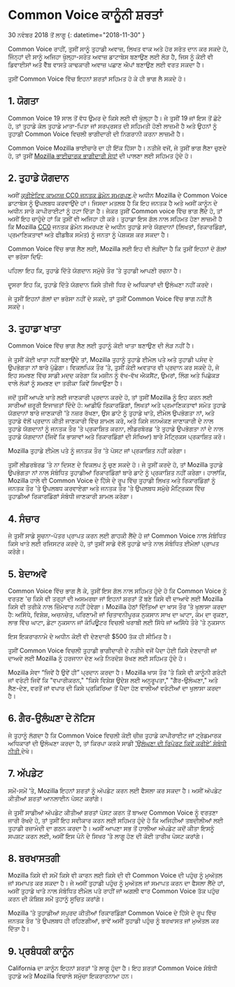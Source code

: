 # Common Voice ਕਾਨੂੰਨੀ ਸ਼ਰਤਾਂ

30 ਨਵੰਬਰ 2018 ਤੋਂ ਲਾਗੂ {: datetime="2018-11-30" }

Common Voice ਰਾਹੀਂ, ਤੁਸੀਂ ਸਾਨੂੰ ਤੁਹਾਡੀ ਅਵਾਜ਼, ਲਿਖਤ ਵਾਕ ਅਤੇ ਹੋਰ ਸਰੋਤ ਦਾਨ ਕਰ ਸਕਦੇ ਹੋ, ਜਿੰਨ੍ਹਾਂ ਦੀ ਸਾਨੂੰ ਅਜਿਹਾ ਖੁੱਲ੍ਹਾ-ਸਰੋਤ ਅਵਾਜ਼ ਡਾਟਾਬੇਸ ਬਣਾਉਣ ਲਈ ਲੋੜ ਹੈ, ਜਿਸ ਨੂੰ ਕੋਈ ਵੀ ਡਿਵਾਈਸਾਂ ਅਤੇ ਵੈੱਬ ਵਾਸਤੇ ਕਾਢਕਾਰੀ ਅਵਾਜ਼ ਪਛਾਣ ਐਪਾਂ ਬਣਾਉਣ ਲਈ ਵਰਤ ਸਕਦਾ ਹੈ।

ਤੁਸੀਂ Common Voice ਵਿੱਚ ਇਹਨਾਂ ਸ਼ਰਤਾਂ ਸਹਿਮਤ ਹੋ ਕੇ ਹੀ ਭਾਗ ਲੈ ਸਕਦੇ ਹੋ।

## 1. ਯੋਗਤਾ
Common Voice 19 ਸਾਲ ਤੋਂ ਵੱਧ ਉਮਰ ਦੇ ਕਿਸੇ ਲਈ ਵੀ ਖੁੱਲ੍ਹਾ ਹੈ। ਜੇ ਤੁਸੀਂ 19 ਜਾਂ ਇਸ ਤੋਂ ਛੋਟੇ ਹੋ, ਤਾਂ ਤੁਹਾਡੇ ਕੋਲ ਤੁਹਾਡੇ ਮਾਤਾ-ਪਿਤਾ ਜਾਂ ਸਰਪ੍ਰਸਤ ਦੀ ਸਹਿਮਤੀ ਹੋਣੀ ਲਾਜ਼ਮੀ ਹੈ ਅਤੇ ਉਹਨਾਂ ਨੂੰ ਤੁਹਾਡੀ Common Voice ਵਿਚਲੀ ਭਾਗੀਦਾਰੀ ਦੀ ਨਿਗਰਾਨੀ ਕਰਨਾ ਲਾਜ਼ਮੀ ਹੈ।

Common Voice Mozilla ਭਾਈਚਾਰੇ ਦਾ ਹੀ ਇੱਕ ਹਿੱਸਾ ਹੈ। ਨਤੀਜੇ ਵਜੋਂ, ਜੇ ਤੁਸੀਂ ਭਾਗ ਲੈਣਾ ਚੁਣਦੇ ਹੋ, ਤਾਂ ਤੁਸੀਂ [Mozilla ਭਾਈਚਾਰਕ ਭਾਗੀਦਾਰੀ ਸੇਧਾਂ](https://www.mozilla.org/about/governance/policies/participation/) ਦੀ ਪਾਲਣਾ ਲਈ ਸਹਿਮਤ ਹੁੰਦੇ ਹੋ।

## 2. ਤੁਹਾਡੇ ਯੋਗਦਾਨ 
ਅਸੀਂ [ਕ੍ਰੀਏਟਿਵ ਕਾਮਨਜ਼ CC0 ਜਨਤਕ ਡੋਮੇਨ ਸਮਰਪਣ](https://creativecommons.org/publicdomain/zero/1.0/).ਦੇ ਅਧੀਨ Mozilla ਦੇ Common Voice ਡਾਟਾਬੇਸ ਨੂੰ ਉਪਲਬਧ ਕਰਵਾਉਂਦੇ ਹਾਂ। ਜਿਸਦਾ ਮਤਲਬ ਹੈ ਕਿ ਇਹ ਜਨਤਕ ਹੈ ਅਤੇ ਅਸੀਂ ਕਾਨੂੰਨ ਦੇ ਅਧੀਨ ਸਾਰੇ ਕਾਪੀਰਾਈਟਾਂ ਨੂੰ ਹਟਾ ਦਿੱਤਾ ਹੈ। ਜੇਕਰ ਤੁਸੀਂ Common voice ਵਿੱਚ ਭਾਗ ਲੈਂਦੇ ਹੋ, ਤਾਂ ਅਸੀਂ ਇਹ ਚਾਹੁੰਦੇ ਹਾਂ ਕਿ ਤੁਸੀਂ ਵੀ ਅਜਿਹਾ ਹੀ ਕਰੋ। ਤੁਹਾਡਾ ਇਸ ਗੱਲ ਨਾਲ ਸਹਿਮਤ ਹੋਣਾ ਲਾਜ਼ਮੀ ਹੈ ਕਿ Mozilla [CC0](https://creativecommons.org/publicdomain/zero/1.0/) ਜਨਤਕ ਡੋਮੇਨ ਸਮਰਪਣ ਦੇ ਅਧੀਨ ਤੁਹਾਡੇ ਸਾਰੇ ਯੋਗਦਾਨਾਂ (ਲਿਖਤਾਂ, ਰਿਕਾਰਡਿੰਗਾਂ, ਪ੍ਰਮਾਣਿਕਤਾਵਾਂ ਅਤੇ ਫੀਡਬੈਕ ਸਮੇਤ) ਨੂੰ ਜਨਤਾ ਨੂੰ ਪੇਸ਼ਕਸ਼ ਕਰ ਸਕਦਾ ਹੈ।

Common Voice ਵਿੱਚ ਭਾਗ ਲੈਣ ਲਈ, Mozilla ਲਈ ਇਹ ਵੀ ਲੋੜੀਂਦਾ ਹੈ ਕਿ ਤੁਸੀਂ ਇਹਨਾਂ ਦੋ ਗੱਲਾਂ ਦਾ ਭਰੋਸਾ ਦਿਓ:

ਪਹਿਲਾ ਇਹ ਕਿ, ਤੁਹਾਡੇ ਦਿੱਤੇ ਯੋਗਦਾਨ ਸਮੁੱਚੇ ਤੌਰ ‘ਤੇ ਤੁਹਾਡੀ ਆਪਣੀ ਰਚਨਾ ਹੈ।

ਦੂਸਰਾ ਇਹ ਕਿ, ਤੁਹਾਡੇ ਦਿੱਤੇ ਯੋਗਦਾਨ ਕਿਸੇ ਤੀਜੀ ਧਿਰ ਦੇ ਅਧਿਕਾਰਾਂ ਦੀ ਉਲੰਘਣਾ ਨਹੀਂ ਕਰਦੇ। 

ਜੇ ਤੁਸੀਂ ਇਹਨਾਂ ਗੱਲਾਂ ਦਾ ਭਰੋਸਾ ਨਹੀਂ ਦੇ ਸਕਦੇ, ਤਾਂ ਤੁਸੀਂ Common Voice ਵਿੱਚ ਭਾਗ ਨਹੀਂ ਲੈ ਸਕਦੇ। 

## 3. ਤੁਹਾਡਾ ਖਾਤਾ
Common Voice ਵਿੱਚ ਭਾਗ ਲੈਣ ਲਈ ਤੁਹਾਨੂੰ ਕੋਈ ਖਾਤਾ ਬਣਾਉਣ ਦੀ ਲੋੜ ਨਹੀਂ ਹੈ। 

ਜੇ ਤੁਸੀਂ ਕੋਈ ਖਾਤਾ ਨਹੀਂ ਬਣਾਉਂਦੇ ਤਾਂ, Mozilla ਤੁਹਾਨੂੰ ਤੁਹਾਡੇ ਈਮੇਲ ਪਤੇ ਅਤੇ ਤੁਹਾਡੀ ਪਸੰਦ ਦੇ ਉਪਭੋਗਤਾ ਨਾਂ ਬਾਰੇ ਪੁੱਛੇਗਾ। ਵਿਕਲਪਿਕ ਤੌਰ ‘ਤੇ, ਤੁਸੀਂ ਕੋਈ ਅਵਤਾਰ ਵੀ ਪ੍ਰਦਾਨ ਕਰ ਸਕਦੇ ਹੋ, ਜੋ ਇਹ ਸਮਝਣ ਵਿੱਚ ਸਾਡੀ ਮਦਦ ਕਰੇਗਾ ਕਿ ਮਸ਼ੀਨ ਨੂੰ ਵੱਖ-ਵੱਖ ਐਕਸੈਂਟ, ਉਮਰਾਂ, ਲਿੰਗ ਅਤੇ ਪਿਛੋਕੜ ਵਾਲੇ ਲੋਕਾਂ ਨੂੰ ਸਮਝਣ ਦਾ ਤਰੀਕਾ ਕਿਵੇਂ ਸਿਖਾਉਣਾ ਹੈ।

ਜਦੋਂ ਤੁਸੀਂ ਆਪਣੇ ਖਾਤੇ ਲਈ ਜਾਣਕਾਰੀ ਪ੍ਰਦਾਨ ਕਰਦੇ ਹੋ, ਤਾਂ ਤੁਸੀਂ Mozilla ਨੂੰ ਇਹ ਕਰਨ ਲਈ ਸਾਰੀਆਂ ਜ਼ਰੂਰੀ ਇਜਾਜ਼ਤਾਂ ਦਿੰਦੇ ਹੋ: 
ਆਡੀਓ ਰਿਕਾਰਡਿੰਗਾਂ, ਲਿਖਤਾਂ ਅਤੇ ਪ੍ਰਮਾਣਿਕਤਾਵਾਂ ਸਮੇਤ ਤੁਹਾਡੇ ਯੋਗਦਾਨਾਂ ਬਾਰੇ ਜਾਣਕਾਰੀ ‘ਤੇ ਨਜ਼ਰ ਰੱਖਣਾ, 
ਉਸ ਡਾਟੇ ਨੂੰ ਤੁਹਾਡੇ ਖਾਤੇ, ਈਮੇਲ ਉਪਭੋਗਤਾ ਨਾਂ, ਅਤੇ ਤੁਹਾਡੇ ਵੱਲੋਂ ਪ੍ਰਦਾਨ ਕੀਤੀ ਜਾਣਕਾਰੀ ਵਿੱਚ ਸ਼ਾਮਲ ਕਰੋ, ਅਤੇ
ਕਿਸੇ ਜਨਅੰਕਣ ਜਾਣਾਕਾਰੀ ਦੇ ਨਾਲ ਤੁਹਾਡੇ ਯੋਗਦਾਨਾਂ ਨੂੰ ਜਨਤਕ ਤੌਰ ‘ਤੇ ਪ੍ਰਕਾਸ਼ਿਤ ਕਰਨਾ,
ਲੀਡਰਬੋਰਡ ‘ਤੇ ਤੁਹਾਡੇ ਉਪਭੋਗਤਾ ਨਾਂ ਦੇ ਨਾਲ ਤੁਹਾਡੇ ਯੋਗਦਾਨਾਂ (ਜਿਵੇਂ ਕਿ ਭਾਸ਼ਾਵਾਂ ਅਤੇ ਰਿਕਾਰਡਿੰਗਾਂ ਦੀ ਸੰਖਿਆ) ਬਾਰੇ ਮੈਟ੍ਰਿਕਸ ਪ੍ਰਕਾਸ਼ਿਤ ਕਰੋ।

Mozilla ਤੁਹਾਡੇ ਈਮੇਲ ਪਤੇ ਨੂੰ ਜਨਤਕ ਤੌਰ ‘ਤੇ ਪੋਸਟ ਜਾਂ ਪ੍ਰਕਾਸ਼ਿਤ ਨਹੀਂ ਕਰੇਗਾ।

ਤੁਸੀਂ ਲੀਡਰਬੋਰਡ ‘ਤੇ ਨਾ ਦਿਸਣ ਦੇ ਵਿਕਲਪ ਨੂੰ ਚੁਣ ਸਕਦੇ ਹੋ। ਜੇ ਤੁਸੀਂ ਕਰਦੇ ਹੋ, ਤਾਂ Mozilla ਤੁਹਾਡੇ ਉਪਭੋਗਤਾ ਨਾਂ ਨਾਲ ਸੰਬੰਧਿਤ ਤੁਹਾਡੀਆਂ ਰਿਕਾਰਡਿੰਗਾਂ ਬਾਰੇ ਡਾਟੇ ਨੂੰ ਪ੍ਰਕਾਸ਼ਿਤ ਨਹੀਂ ਕਰੇਗਾ। ਹਾਲਾਂਕਿ, Mozilla ਹਾਲੇ ਵੀ Common Voice ਦੇ ਹਿੱਸੇ ਦੇ ਰੂਪ ਵਿੱਚ ਤੁਹਾਡੀ ਲਿਖਤ ਅਤੇ ਰਿਕਾਰਡਿੰਗਾਂ ਨੂੰ ਜਨਤਕ ਤੌਰ 'ਤੇ ਉਪਲਬਧ ਕਰਵਾਏਗਾ ਅਤੇ ਜਨਤਕ ਤੌਰ 'ਤੇ ਉਪਲਬਧ ਸਮੁੱਚੇ ਮੈਟ੍ਰਿਕਸ ਵਿੱਚ ਤੁਹਾਡੀਆਂ ਰਿਕਾਰਡਿੰਗਾਂ ਸੰਬੰਧੀ ਜਾਣਕਾਰੀ ਸ਼ਾਮਲ ਕਰੇਗਾ।

## 4. ਸੰਚਾਰ
ਜੇ ਤੁਸੀਂ ਸਾਡੇ ਸੂਚਨਾ-ਪੱਤਰ ਪ੍ਰਾਪਤ ਕਰਨ ਲਈ ਗਾਹਕੀ ਲੈਂਦੇ ਹੋ ਜਾਂ Common Voice ਨਾਲ ਸੰਬੰਧਿਤ ਕਿਸੇ ਖਾਤੇ ਲਈ ਰਜਿਸਟਰ ਕਰਦੇ ਹੋ, ਤਾਂ ਤੁਸੀਂ ਸਾਡੇ ਵੱਲੋਂ ਤੁਹਾਡੇ ਖਾਤੇ ਨਾਲ ਸੰਬੰਧਿਤ ਈਮੇਲਾਂ ਪ੍ਰਾਪਤ ਕਰੋਗੇ। 

## 5. ਬੇਦਾਅਵੇ

Common Voice ਵਿੱਚ ਭਾਗ ਲੈ ਕੇ, ਤੁਸੀਂ ਇਸ ਗੱਲ ਨਾਲ ਸਹਿਮਤ ਹੁੰਦੇ ਹੋ ਕਿ Common Voice ਨੂੰ ਵਰਤਣ 'ਚ ਕਿਸੇ ਵੀ ਤਰ੍ਹਾਂ ਦੀ ਅਸਮਰਥਾ ਜਾਂ ਇਹਨਾਂ ਸ਼ਰਤਾਂ ਤੋਂ ਬਣੇ ਕਿਸੇ ਵੀ ਦਾਆਵੇ ਲਈ Mozilla ਕਿਸੇ ਵੀ ਤਰੀਕੇ ਨਾਲ ਜ਼ਿੰਮੇਵਾਰ ਨਹੀਂ ਹੋਵੇਗਾ। Mozilla ਹੇਠਾਂ ਦਿੱਤਿਆਂ ਦਾ ਖਾਸ ਤੌਰ ‘ਤੇ ਖੁਲਾਸਾ ਕਰਦਾ ਹੈ:
ਅਸਿੱਧੇ, ਵਿਸ਼ੇਸ਼, ਅਚਨਚੇਤ, ਪਰਿਣਾਮੀ ਜਾਂ ਚਿਤਾਵਨੀਪੂਰਕ ਨੁਕਸਾਨ
ਸਾਖ ਦਾ ਘਾਟਾ, ਕੰਮ ਦਾ ਰੁਕਣਾ, ਲਾਭ ਵਿੱਚ ਘਾਟਾ, ਡੇਟਾ ਨੁਕਸਾਨ ਜਾਂ ਕੰਪਿਊਟਰ ਵਿਚਲੀ ਖਰਾਬੀ ਲਈ ਸਿੱਧੇ ਜਾਂ ਅਸਿੱਧੇ ਤੌਰੇ 'ਤੇ ਨੁਕਸਾਨ

ਇਸ ਇਕਰਾਰਨਾਮੇ ਦੇ ਅਧੀਨ ਕੋਈ ਵੀ ਦੇਣਦਾਰੀ $500 ਤੱਕ ਹੀ ਸੀਮਿਤ ਹੈ।

ਤੁਸੀਂ Common Voice ਵਿਚਲੀ ਤੁਹਾਡੀ ਭਾਗੀਦਾਰੀ ਦੇ ਨਤੀਜੇ ਵਜੋਂ ਪੈਦਾ ਹੋਈ ਕਿਸੇ ਦੇਣਦਾਰੀ ਜਾਂ ਦਾਅਵੇ ਲਈ Mozilla ਨੂੰ ਹਰਜਾਨਾ ਦੇਣ ਅਤੇ ਨਿਰਦੋਸ਼ ਰੱਖਣ ਲਈ ਸਹਿਮਤ ਹੁੰਦੇ ਹੋ।

Mozilla ਸੇਵਾ “ਜਿਵੇਂ ਹੈ ਉਵੇਂ ਹੀ” ਪ੍ਰਦਾਨ ਕਰਦਾ ਹੈ। Mozilla ਖਾਸ ਤੌਰ 'ਤੇ ਕਿਸੇ ਵੀ ਕਾਨੂੰਨੀ ਗਰੰਟੀ ਜਾਂ ਵਰੰਟੀ ਜਿਵੇਂ ਕਿ "ਵਪਾਰੀਕਰਨ," "ਕਿਸੇ ਵਿਸ਼ੇਸ਼ ਉਦੇਸ਼ ਲਈ ਅਨੁਰੂਪਤਾ," "ਗੈਰ-ਉਲੰਘਣਾ," ਅਤੇ ਲੈਣ-ਦੇਣ, ਵਰਤੋਂ ਜਾਂ ਵਪਾਰ ਦੀ ਕਿਸੇ ਪ੍ਰਕਿਰਿਆ ਤੋਂ ਪੈਦਾ ਹੋਣ ਵਾਲੀਆਂ ਵਰੰਟੀਆਂ ਦਾ ਖੁਲਾਸਾ ਕਰਦਾ ਹੈ। 

## 6. ਗੈਰ-ਉਲੰਘਣਾ ਦੇ ਨੋਟਿਸ
ਜੇ ਤੁਹਾਨੂੰ ਲੱਗਦਾ ਹੈ ਕਿ Common Voice ਵਿਚਲੀ ਕੋਈ ਚੀਜ਼ ਤੁਹਾਡੇ ਕਾਪੀਰਾਈਟ ਜਾਂ ਟ੍ਰੇਡਮਾਰਕ ਅਧਿਕਾਰਾਂ ਦੀ ਉਲੰਘਣਾ ਕਰਦਾ ਹੈ, ਤਾਂ ਕਿਰਪਾ ਕਰਕੇ ਸਾਡੀ [’ਉਲੰਘਣਾ ਦੀ ਰਿਪੋਰਟ ਕਿਵੇਂ ਕਰੀਏ’ ਸੰਬੰਧੀ ਨੀਤੀ ](https://www.mozilla.org/about/legal/report-infringement/)ਦੇਖੋ।

## 7. ਅੱਪਡੇਟ
ਸਮੇਂ-ਸਮੇਂ ‘ਤੇ, Mozilla ਇਹਨਾਂ ਸ਼ਰਤਾਂ ਨੂੰ ਅੱਪਡੇਟ ਕਰਨ ਲਈ ਫੈਸਲਾ ਕਰ ਸਕਦਾ ਹੈ। ਅਸੀਂ ਅੱਪਡੇਟ ਕੀਤੀਆਂ ਸ਼ਰਤਾਂ ਆਨਲਾਈਨ ਪੋਸਟ ਕਰਾਂਗੇ। 

ਜੇ ਤੁਸੀਂ ਸਾਡੀਆਂ ਅੱਪਡੇਟ ਕੀਤੀਆਂ ਸ਼ਰਤਾਂ ਪੋਸਟ ਕਰਨ ਤੋਂ ਬਾਅਦ Common Voice ਨੂੰ ਵਰਤਣਾ ਜਾਰੀ ਰੱਖਦੇ ਹੋ, ਤਾਂ ਤੁਸੀਂ ਇਹ ਸਵੀਕਾਰ ਕਰਨ ਲਈ ਸਹਿਮਤ ਹੁੰਦੇ ਹੋ ਕਿ ਅਜਿਹੀਆਂ ਤਬਦੀਲੀਆਂ ਲਈ ਤੁਹਾਡੀ ਰਜ਼ਾਮੰਦੀ ਦਾ ਗਠਨ ਕਰਦਾ ਹੈ। ਅਸੀਂ ਆਪਣਾ ਸਭ ਤੋਂ ਹਾਲੀਆ ਅੱਪਡੇਟ ਕਦੋਂ ਕੀਤਾ ਇਸਨੂੰ ਸਪਸ਼ਟ ਕਰਨ ਲਈ, ਅਸੀਂ ਇਸ ਪੰਨੇ ਦੇ ਸਿਖਰ ‘ਤੇ ਲਾਗੂ ਹੋਣ ਦੀ ਕੋਈ ਤਾਰੀਖ ਪੋਸਟ ਕਰਾਂਗੇ। 

## 8. ਬਰਖਾਸਤਗੀ
Mozilla ਕਿਸੇ ਵੀ ਸਮੇਂ ਕਿਸੇ ਵੀ ਕਾਰਨ ਲਈ ਕਿਸੇ ਦੀ ਵੀ Common Voice ਦੀ ਪਹੁੰਚ ਨੂੰ ਮੁਅੱਤਲ ਜਾਂ ਸਮਾਪਤ ਕਰ ਸਕਦਾ ਹੈ। ਜੇ ਅਸੀਂ ਤੁਹਾਡੀ ਪਹੁੰਚ ਨੂੰ ਮੁਅੱਤਲ ਜਾਂ ਸਮਾਪਤ ਕਰਨ ਦਾ ਫੈਸਲਾ ਲੈਂਦੇ ਹਾਂ, ਅਸੀਂ ਤੁਹਾਡੇ ਖਾਤੇ ਨਾਲ ਸੰਬੰਧਿਤ ਈਮੇਲ ਪਤੇ ਰਾਹੀਂ ਜਾਂ ਅਗਲੀ ਵਾਰ Common Voice ਤੱਕ ਪਹੁੰਚ ਕਰਨ ਦੀ ਕੋਸ਼ਿਸ਼ ਸਮੇਂ ਤੁਹਾਨੂੰ ਸੂਚਿਤ ਕਰਾਂਗੇ। 

Mozilla ‘ਤੇ ਤੁਹਾਡੀਆਂ ਸਪੁਰਦ ਕੀਤੀਆਂ ਰਿਕਾਰਡਿੰਗਾਂ Common Voice ਦੇ ਹਿੱਸੇ ਦੇ ਰੂਪ ਵਿੱਚ ਜਨਤਕ ਤੌਰ ‘ਤੇ ਉਪਲਬਧ ਹੀ ਰਹਿਣਗੀਆਂ, ਭਾਵੇਂ ਅਸੀਂ ਤੁਹਾਡੀ ਪਹੁੰਚ ਨੂੰ ਬਰਖਾਸਤ ਜਾਂ ਮੁਅੱਤਲ ਕਰ ਦਿੱਤਾ ਹੈ।

## 9. ਪ੍ਰਬੰਧਕੀ ਕਾਨੂੰਨ
California ਦਾ ਕਾਨੂੰਨ ਇਹਨਾਂ ਸ਼ਰਤਾਂ ‘ਤੇ ਲਾਗੂ ਹੁੰਦਾ ਹੈ। ਇਹ ਸ਼ਰਤਾਂ Common Voice ਸੰਬੰਧੀ ਤੁਹਾਡੇ ਅਤੇ Mozilla ਵਿਚਾਲੇ ਸਮੁੱਚਾ ਇਕਰਾਰਨਾਮਾ ਹਨ।
